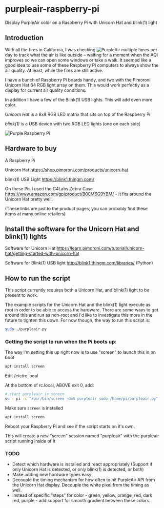 # purpleair-raspberry-pi

Display PurpleAir color on a Raspberry Pi with Unicorn Hat and blink(1) light

## Introduction

With all the fires in California, I was checking ![PurpleAir](https://purpleair.com) multiple times per day to track what the air is like outside – waiting for a moment when the AQI improves so we can open some windows or take a walk. It seemed like a good idea to use some of these Raspberry Pi computers to always show the air quality. At least, while the fires are still active.

I have a bunch of Raspberry Pi boards handy, and two with the Pimoroni Unicorn Hat 64 RGB light array on them. This would work perfectly as a display for current air quality conditions.

In addition I have a few of the Blink(1) USB lights. This will add even more color.

*Unicorn Hat* is a 8x8 RGB LED matrix that sits on top of the Raspberry Pi

*blink(1)* is a USB device with two RGB LED lights (one on each side)

![Purple Raspberry Pi](https://chriscarey.com/blog/wp-content/uploads/2020/09/purple-pi.png)


## Hardware to buy

A Raspberry Pi

Unicorn Hat https://shop.pimoroni.com/products/unicorn-hat

blink(1) USB Light https://blink1.thingm.com/

On these Pis I used the C4Labs Zebra Case https://www.amazon.com/gp/product/B00M6G9YBM/ - It fits around the Unicorn Hat pretty well.

(These links are just to the product pages, you can probably find these items at many online retailers)

## Install the software for the Unicorn Hat and blink(1) lights

Software for Unicorn Hat
https://learn.pimoroni.com/tutorial/unicorn-hat/getting-started-with-unicorn-hat

Software for Blink(1) USB light
http://blink1.thingm.com/libraries/ (Python)

## How to run the script

This script currently requires both a Unicorn Hat, and blink(1) light to be present to work.

The example scripts for the Unicorn Hat and the blink(1) light execute as root in order to be able to access the hardware.
There are some ways to get around this and run as non-root and I'd like to investigate this more in the future to tighten this down.
For now though, the way to run this script is:

```bash
sudo ./purpleair.py
```

### Getting the script to run when the Pi boots up:

The way I'm setting this up right now is to use "screen" to launch this in on boot

```bash
apt install screen
```

Edit /etc/rc.local

At the bottom of rc.local, ABOVE exit 0, add:

```bash
# start purpleair in screen
su - pi -c "/usr/bin/screen -dmS purpleair sudo /home/pi/purpleair.py"
```

Make sure `screen` is installed

```bash
apt install screen
```

Reboot your Raspberry Pi and see if the script starts on it's own.

This will create a new "screen" session named "purpleair" with the purpleair script running inside of it

### TODO

* Detect which hardware is installed and react appropriately (Support if only Unicorn Hat is detected, or only blink(1) is detected, or both)
* Make adding new hardware types easy
* Decouple the timing mechanism for how often to hit PurpleAir API from the Unicorn Hat display. Decouple the white pixel from the timing as well.
* Instead of specific "steps" for color - green, yellow, orange, red, dark red, purple - add support for smooth gradient between these colors.


